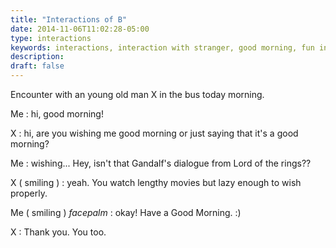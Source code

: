 ```yaml
---
title: "Interactions of B"
date: 2014-11-06T11:02:28-05:00
type: interactions
keywords: interactions, interaction with stranger, good morning, fun interaction
description:
draft: false
---
```

[comment]: # (Interactions with strangers )

Encounter with an young old man X in the bus today morning.

Me : hi, good morning!

X : hi, are you wishing me good morning or just saying that it's a good morning?

Me : wishing... Hey, isn't that Gandalf's dialogue from Lord of the rings??

X ( smiling ) : yeah. You watch lengthy movies but lazy enough to wish properly.

Me ( smiling ) *facepalm* : okay! Have a Good Morning. :)

X : Thank you. You too.
